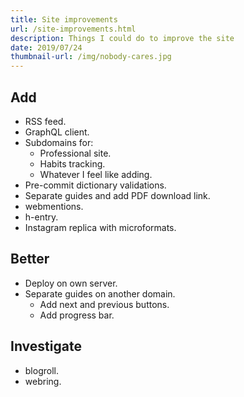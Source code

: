 ```yaml
---
title: Site improvements
url: /site-improvements.html
description: Things I could do to improve the site
date: 2019/07/24
thumbnail-url: /img/nobody-cares.jpg
---
```


## Add

- RSS feed.
- GraphQL client.
- Subdomains for:
  - Professional site.
  - Habits tracking.
  - Whatever I feel like adding.
- Pre-commit dictionary validations.
- Separate guides and add PDF download link.
- webmentions.
- h-entry.
- Instagram replica with microformats.

## Better

- Deploy on own server.
- Separate guides on another domain.
    - Add next and previous buttons.
    - Add progress bar.

## Investigate

- blogroll.
- webring.

